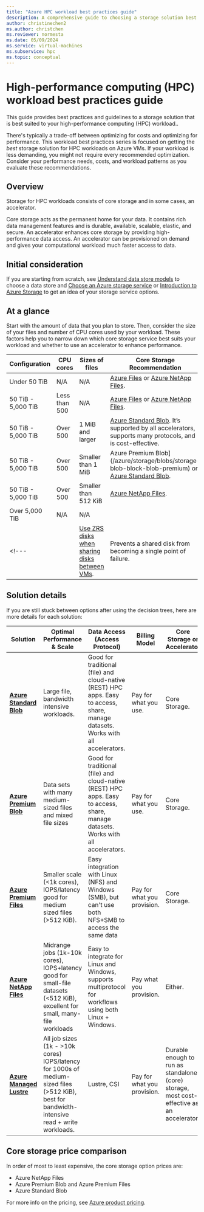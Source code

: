 ```yaml
---
title: "Azure HPC workload best practices guide"
description: A comprehensive guide to choosing a storage solution best suited to your HPC workloads.
author: christinechen2
ms.author: christchen
ms.reviewer: normesta
ms.date: 05/09/2024
ms.service: virtual-machines
ms.subservice: hpc
ms.topic: conceptual 
---
```

# High-performance computing (HPC) workload best practices guide

<!-- [!INCLUDE[appliesto-sqlvm](../../includes/appliesto-sqlvm.md)] -->

This guide provides best practices and guidelines to a storage solution that is best suited to your high-performance computing (HPC) workload..

There's typically a trade-off between optimizing for costs and optimizing for performance. This workload best practices series is focused on getting the *best* storage solution for HPC workloads on Azure VMs. If your workload is less demanding, you might not require every recommended optimization. Consider your performance needs, costs, and workload patterns as you evaluate these recommendations.

## Overview

Storage for HPC workloads consists of core storage and in some cases, an accelerator.  

Core storage acts as the permanent home for your data. It contains rich data management features and is durable, available, scalable, elastic, and secure. An accelerator enhances core storage by providing high-performance data access. An accelerator can be provisioned on demand and gives your computational workload much faster access to data.

<!--- :::image type="content" source="media/hpc/core-accelarator-model-for-hpc-storage.png" alt-text="Diagram depicting storage options for HPC workloads." lightbox="media/hpc/core-accelarator-model-for-hpc-storage.png"::: --->

## Initial consideration

If you are starting from scratch, see [Understand data store models](/azure/architecture/guide/technology-choices/data-store-overview) to choose a data store and [Choose an Azure storage service](/azure/architecture/guide/technology-choices/storage-options) or [Introduction to Azure Storage](/azure/storage/common/storage-introduction) to get an idea of your storage service options. 

## At a glance

Start with the amount of data that you plan to store. Then, consider the size of your files and number of CPU cores used by your workload. These factors help you to narrow down which core storage service best suits your workload and whether to use an accelerator to enhance performance.


|Configuration  |CPU cores  |Sizes of files  |Core Storage Recommendation  |Accelerator Reccomendation  |
|---------|---------|---------|---------|---------|
|Under 50 TiB     |N/A |N/A        | [Azure Files](/azure/storage/files/) or [Azure NetApp Files](/azure/azure-netapp-files/).        |No accelerator  |
|50 TiB - 5,000 TiB |Less than 500 |N/A|[Azure Files](/azure/storage/files/) or [Azure NetApp Files](/azure/azure-netapp-files/).        |No accelerator  |
|50 TiB - 5,000 TiB |Over 500      |1 MiB and larger| [Azure Standard Blob](/azure/storage/blobs/). It’s supported by all accelerators, supports many protocols, and is cost-effective. | [Azure Managed Lustre](/azure/azure-managed-lustre/).    |
|50 TiB - 5,000 TiB |Over 500      |Smaller than 1 MiB| Azure Premium Blob](/azure/storage/blobs/storage-blob-block-blob-premium) or [Azure Standard Blob](/azure/storage/blobs/). | [Azure Managed Lustre](/azure/azure-managed-lustre/).     |
|50 TiB - 5,000 TiB |Over 500      |Smaller than 512 KiB| [Azure NetApp Files](/azure/azure-netapp-files/).    |No accelerator  |
|Over 5,000 TiB |N/A      |N/A|    |Talk to your field or account team.   |
<!---|     |[Use ZRS disks when sharing disks between VMs](#use-zrs-disks-when-sharing-disks-between-vms).         |Prevents a shared disk from becoming a single point of failure.         | --->

## Solution details

If you are still stuck between options after using the decision trees, here are more details for each solution:

|Solution |Optimal Performance & Scale |Data Access (Access Protocol) |Billing Model |Core Storage or Accelerator |
|---|---|---|---|---|
| [**Azure Standard Blob**](/azure/storage/blobs/) | Large file, bandwidth intensive workloads. | Good for traditional (file) and cloud-native (REST) HPC apps. Easy to access, share, manage datasets. Works with all accelerators. | Pay for what you use. | Core Storage. |
| [**Azure Premium Blob**](/azure/storage/blobs/storage-blob-block-blob-premium) | Data sets with many medium-sized files and mixed file sizes | Good for traditional (file) and cloud-native (REST) HPC apps. Easy to access, share, manage datasets. Works with all accelerators. | Pay for what you use. | Core Storage. |
| [**Azure Premium Files**](/azure/storage/files/) | Smaller scale (<1k cores), IOPS/latency good for medium sized files (>512 KiB). | Easy integration with Linux (NFS) and Windows (SMB), but can't use both NFS+SMB to access the same data | Pay for what you provision. | Core Storage. |
| [**Azure NetApp Files**](/azure/azure-netapp-files/) | Midrange jobs (1k-10k cores), IOPS+latency good for small-file datasets (<512 KiB), excellent for small, many-file workloads | Easy to integrate for Linux and Windows, supports multiprotocol for workflows using both Linux + Windows. | Pay what you provision. | Either. |
| [**Azure Managed Lustre**](/azure/azure-managed-lustre/) | All job sizes (1k - >10k cores) IOPS/latency for 1000s of medium-sized files (>512 KiB), best for bandwidth-intensive read + write workloads. | Lustre, CSI | Pay for what you provision. | Durable enough to run as standalone (core) storage, most cost-effective as an accelerator. |

## Core storage price comparison

In order of most to least expensive, the core storage option prices are: 
- Azure NetApp Files
- Azure Premium Blob and Azure Premium Files
- Azure Standard Blob

For more info on the pricing, see [Azure product pricing](https://azure.microsoft.com/en-us/pricing/#product-pricing).
